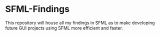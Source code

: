 # SFML-Findings
This repository will house all my findings in SFML as to make developing future GUI projects using SFML more efficient and faster.
